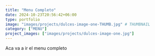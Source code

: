 ```yaml
---
title: "Menu Completo"
date: 2024-10-23T20:56:42+06:00
type: portfolio
image: "images/projects/dulces-image-one-THUMB.jpg" # THUMBNAIL
category: ["MENU"]
project_images: ["images/projects/dulces-image-one.jpg"]
---
```


Aca va a ir el menu completo
